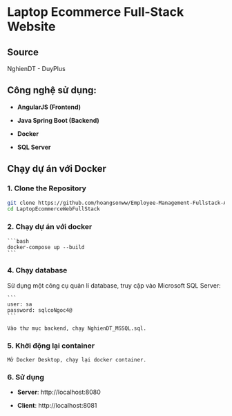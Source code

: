 # Laptop Ecommerce Full-Stack Website

## Source 

NghienDT - DuyPlus

## Công nghệ sử dụng:

- **AngularJS (Frontend)**

- **Java Spring Boot (Backend)**

- **Docker**

- **SQL Server**

## Chạy dự án với Docker

### 1. Clone the Repository

```bash
git clone https://github.com/hoangsonww/Employee-Management-Fullstack-App.git
cd LaptopEcommerceWebFullStack
```

### 2. Chạy dự án với docker

    ```bash
    docker-compose up --build
    ```

### 4. Chạy database

Sử dụng một công cụ quản lí database, truy cập vào Microsoft SQL Server:

    ```
    user: sa
    password: sqlcoNgoc4@
    ```
    
    Vào thư mục backend, chạy NghienDT_MSSQL.sql.

### 5. Khởi động lại container

    Mở Docker Desktop, chạy lại docker container.

### 6. Sử dụng

- **Server**: http://localhost:8080

- **Client**: http://localhost:8081